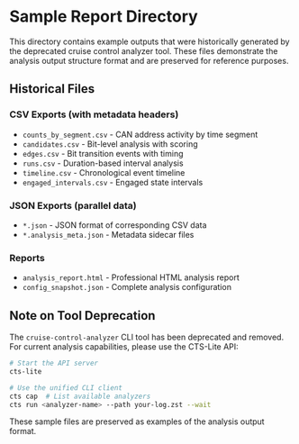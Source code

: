 # Sample Report Directory

This directory contains example outputs that were historically generated by the deprecated cruise control analyzer tool. These files demonstrate the analysis output structure format and are preserved for reference purposes.

## Historical Files

### CSV Exports (with metadata headers)
- `counts_by_segment.csv` - CAN address activity by time segment
- `candidates.csv` - Bit-level analysis with scoring
- `edges.csv` - Bit transition events with timing
- `runs.csv` - Duration-based interval analysis
- `timeline.csv` - Chronological event timeline
- `engaged_intervals.csv` - Engaged state intervals

### JSON Exports (parallel data)
- `*.json` - JSON format of corresponding CSV data
- `*.analysis_meta.json` - Metadata sidecar files

### Reports
- `analysis_report.html` - Professional HTML analysis report
- `config_snapshot.json` - Complete analysis configuration

## Note on Tool Deprecation

The `cruise-control-analyzer` CLI tool has been deprecated and removed. For current analysis capabilities, please use the CTS-Lite API:

```bash
# Start the API server
cts-lite

# Use the unified CLI client
cts cap  # List available analyzers
cts run <analyzer-name> --path your-log.zst --wait
```

These sample files are preserved as examples of the analysis output format.